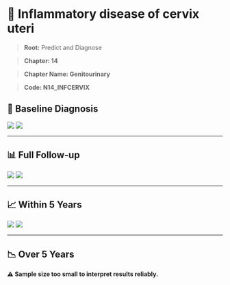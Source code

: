 # 🧬 Inflammatory disease of cervix uteri
    
> **Root:** Predict and Diagnose

> **Chapter: 14**

> **Chapter Name: Genitourinary**

> **Code: N14_INFCERVIX**

## 🧪 Baseline Diagnosis

<img src="/Predict/Figures/Baseline/IMP/N14_INFCERVIX.png" />

<CsvTableIMP src="/public/Predict/Data/Baseline/IMP/IMP_N14_INFCERVIX.csv" label="🔍 View full results" />

<img src="/Predict/Figures/Baseline/ROC/N14_INFCERVIX.png" />

<CsvTableROC src="/public/Predict/Data/Baseline/EVA/N14_INFCERVIX.csv" label="🔍 View full results" />

---

## 📊 Full Follow-up

<img src="/Predict/Figures/ALL/IMP/N14_INFCERVIX.png" />

<CsvTableIMP src="/public/Predict/Data/ALL/IMP/IMP_N14_INFCERVIX.csv" label="🔍 View full results" />

<img src="/Predict/Figures/ALL/ROC/N14_INFCERVIX.png" />

<CsvTableROC src="/public/Predict/Data/ALL/EVA/N14_INFCERVIX.csv" label="🔍 View full results" />

---

## 📈 Within 5 Years

<img src="/Predict/Figures/FYears/IMP/N14_INFCERVIX.png" />

<CsvTableIMP src="/public/Predict/Data/FYears/IMP/IMP_N14_INFCERVIX.csv" label="🔍 View full results" />

<img src="/Predict/Figures/FYears/ROC/N14_INFCERVIX.png" />

<CsvTableROC src="/public/Predict/Data/FYears/EVA/N14_INFCERVIX.csv" label="🔍 View full results" />

---

## 📉 Over 5 Years

**⚠️ Sample size too small to interpret results reliably.**
